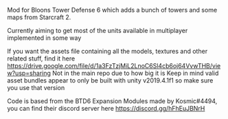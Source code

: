 Mod for Bloons Tower Defense 6 which adds a bunch of towers and some maps from Starcraft 2.

 
Currently aiming to get most of the units available in multiplayer implemented in some way

If you want the assets file containing all the models, textures and other related stuff, find it here https://drive.google.com/file/d/1a3FzTzjMiL2LnoC6Sl4cb6oj64VvwTHB/view?usp=sharing
Not in the main repo due to how big it is
Keep in mind valid asset bundles appear to only be built with unity v2019.4.1f1 so make sure you use that version

Code is based from the BTD6 Expansion Modules made by Kosmic#4494, you can find their discord server here https://discord.gg/hFhEuJBNrH